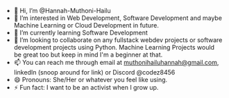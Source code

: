 - 👋 Hi, I’m @Hannah-Muthoni-Hailu
- 👀 I’m interested in Web Development, Software Development and maybe Machine Learning or Cloud Development in future.
- 🌱 I’m currently learning Software Development
- 💞️ I’m looking to collaborate on any fullstack webdev projects or software development projects using Python. Machine Learning Projects would be great too but keep in mind I'm a beginner at that.
- 📫 You can reach me through email at muthonihailuhannah@gmail.com, linkedIn (snoop around for link) or Discord @codez8456
- 😄 Pronouns: She/Her or whatever you feel like using.
- ⚡ Fun fact: I want to be an activist when I grow up.

<!---
Hannah-Muthoni-Hailu/Hannah-Muthoni-Hailu is a ✨ special ✨ repository because its `README.md` (this file) appears on your GitHub profile.
You can click the Preview link to take a look at your changes.
--->
